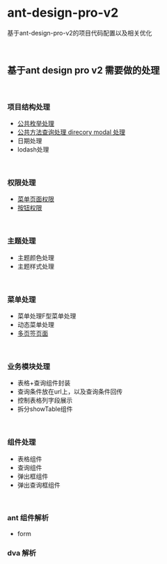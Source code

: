 # ant-design-pro-v2
基于ant-design-pro-v2的项目代码配置以及相关优化

<br />

## 基于ant design pro v2 需要做的处理

<br />

### 项目结构处理
* [公共枚举处理](https://github.com/rodchen-king/ant-design-pro-v2/commit/d6de1f9f692735097b6c51b36a1d7cfe01ea4bf6)
* [公共方法查询处理 direcory modal 处理](https://github.com/rodchen-king/ant-design-pro-v2/commit/be79f09c28441d960c5ccad529c4765ea5771ce5)
* 日期处理
* lodash处理

<br />

### 权限处理
* [菜单页面权限](https://github.com/rodchen-king/ant-design-pro-v2/commit/0e7895c56e4962d75ab8ccf4637cefca3f5f71b6)
* [按钮权限](https://github.com/rodchen-king/ant-design-pro-v2/commit/f1521e11306f6e1c013638e4d1bedfce7e02cab8) 

<br />

### 主题处理
* 主题颜色处理
* 主题样式处理

<br />

### 菜单处理
* 菜单处理F型菜单处理
* 动态菜单处理
* [多页签页面](https://www.yuque.com/chenzilong/nigxcx/uelybw) 

<br />

### 业务模块处理
* 表格+查询组件封装
* 查询条件放在url上，以及查询条件回传
* 控制表格列字段展示
* 拆分showTable组件

<br />

### 组件处理
* 表格组件
* 查询组件
* 弹出框组件
* 弹出查询框组件

<br />

### ant 组件解析
* form

### dva 解析

